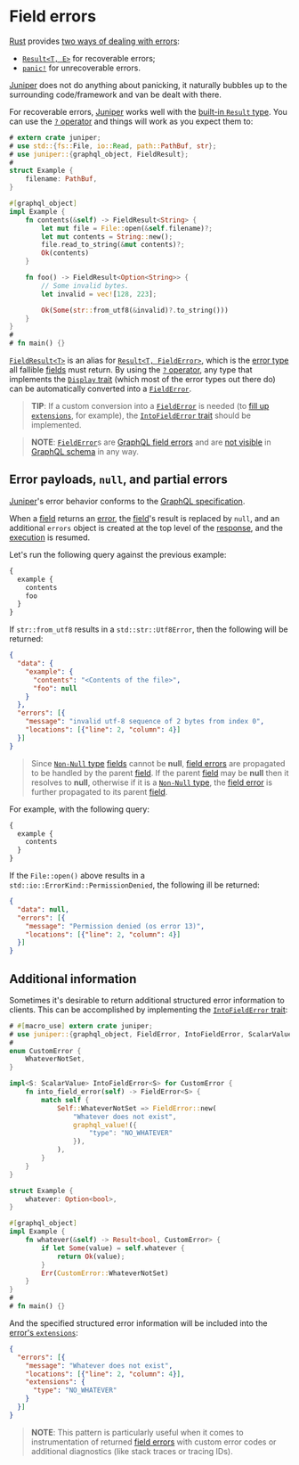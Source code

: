 Field errors
============

[Rust] provides [two ways of dealing with errors][11]:
- [`Result<T, E>`][12] for recoverable errors;
- [`panic!`][13] for unrecoverable errors.

[Juniper] does not do anything about panicking, it naturally bubbles up to the surrounding code/framework and van be dealt with there.

For recoverable errors, [Juniper] works well with the [built-in `Result` type][12]. You can use the [`?` operator][14] and things will work as you expect them to:
```rust
# extern crate juniper;
# use std::{fs::File, io::Read, path::PathBuf, str};
# use juniper::{graphql_object, FieldResult};
#
struct Example {
    filename: PathBuf,
}

#[graphql_object]
impl Example {
    fn contents(&self) -> FieldResult<String> {
        let mut file = File::open(&self.filename)?;
        let mut contents = String::new();
        file.read_to_string(&mut contents)?;
        Ok(contents)
    }

    fn foo() -> FieldResult<Option<String>> {
        // Some invalid bytes.
        let invalid = vec![128, 223];

        Ok(Some(str::from_utf8(&invalid)?.to_string()))
    }
}
#
# fn main() {}
```

[`FieldResult<T>`][21] is an alias for [`Result<T, FieldError>`][22], which is the [error type][1] all fallible [fields][6] must return. By using the [`?` operator][14], any type that implements the [`Display` trait][15] (which most of the error types out there do) can be automatically converted into a [`FieldError`][22].

> **TIP**: If a custom conversion into a [`FieldError`][22] is needed (to [fill up `extensions`][2], for example), the [`IntoFieldError` trait][23] should be implemented.

> **NOTE**: [`FieldError`][22]s are [GraphQL field errors][1] and are [not visible][9] in [GraphQL schema][8] in any way.




## Error payloads, `null`, and partial errors

[Juniper]'s error behavior conforms to the [GraphQL specification][0].

When a [field][6] returns an [error][11], the [field][6]'s result is replaced by `null`, and an additional `errors` object is created at the top level of the [response][7], and the [execution][5] is resumed.

Let's run the following query against the previous example:
```graphql
{
  example {
    contents
    foo
  }
}
```

If `str::from_utf8` results in a `std::str::Utf8Error`, then the following will be returned:
```json
{
  "data": {
    "example": {
      "contents": "<Contents of the file>",
      "foo": null
    }
  },
  "errors": [{
    "message": "invalid utf-8 sequence of 2 bytes from index 0",
    "locations": [{"line": 2, "column": 4}]
  }]
}
```

> Since [`Non-Null` type][4] [fields][5] cannot be **null**, [field errors][1] are propagated to be handled by the parent [field][5]. If the parent [field][5] may be **null** then it resolves to **null**, otherwise if it is a [`Non-Null` type][4], the [field error][1] is further propagated to its parent [field][5].

For example, with the following query:
```graphql
{
  example {
    contents
  }
}
```

If the `File::open()` above results in a `std::io::ErrorKind::PermissionDenied`, the following ill be returned:
```json
{
  "data": null,
  "errors": [{
    "message": "Permission denied (os error 13)",
    "locations": [{"line": 2, "column": 4}]
  }]
}
```




## Additional information

Sometimes it's desirable to return additional structured error information to clients. This can be accomplished by implementing the [`IntoFieldError` trait][23]:
```rust
# #[macro_use] extern crate juniper;
# use juniper::{graphql_object, FieldError, IntoFieldError, ScalarValue};
#
enum CustomError {
    WhateverNotSet,
}

impl<S: ScalarValue> IntoFieldError<S> for CustomError {
    fn into_field_error(self) -> FieldError<S> {
        match self {
            Self::WhateverNotSet => FieldError::new(
                "Whatever does not exist",
                graphql_value!({
                    "type": "NO_WHATEVER"
                }),
            ),
        }
    }
}

struct Example {
    whatever: Option<bool>,
}

#[graphql_object]
impl Example {
    fn whatever(&self) -> Result<bool, CustomError> {
        if let Some(value) = self.whatever {
            return Ok(value);
        }
        Err(CustomError::WhateverNotSet)
    }
}
#
# fn main() {}
```
And the specified structured error information will be included into the [error's `extensions`][2]:
```json
{
  "errors": [{
    "message": "Whatever does not exist",
    "locations": [{"line": 2, "column": 4}],
    "extensions": {
      "type": "NO_WHATEVER"
    }
  }]
}
```
> **NOTE**: This pattern is particularly useful when it comes to instrumentation of returned [field errors][1] with custom error codes or additional diagnostics (like stack traces or tracing IDs).




[GraphQL]: https://graphql.org
[Juniper]: https://docs.rs/juniper
[Rust]: https://www.rust-lang.org

[0]: https://spec.graphql.org/October2021#sec-Handling-Field-Errors
[1]: https://spec.graphql.org/October2021#sec-Errors.Field-errors
[2]: https://spec.graphql.org/October2021#sel-GAPHRPZCAACCC_7Q
[4]: https://spec.graphql.org/October2021#sec-Non-Null
[5]: https://spec.graphql.org/October2021#sec-Execution
[6]: https://spec.graphql.org/October2021#sec-Language.Fields
[7]: https://spec.graphql.org/October2021#sec-Response
[8]: https://graphql.org/learn/schema
[9]: https://spec.graphql.org/October2021#sec-Introspection
[11]: https://doc.rust-lang.org/book/ch09-00-error-handling.html
[12]: https://doc.rust-lang.org/stable/std/result/enum.Result.html
[13]: https://doc.rust-lang.org/stable/std/macro.panic.html
[14]: https://doc.rust-lang.org/book/ch09-02-recoverable-errors-with-result.html#a-shortcut-for-propagating-errors-the--operator
[15]: https://doc.rust-lang.org/stable/std/fmt/trait.Display.html
[21]: https://docs.rs/juniper/latest/juniper/executor/type.FieldResult.html
[22]: https://docs.rs/juniper/latest/juniper/executor/struct.FieldError.html
[23]: https://docs.rs/juniper/latest/juniper/executor/trait.IntoFieldError.html
